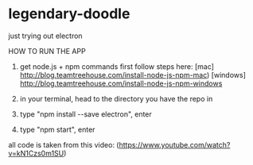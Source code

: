 # legendary-doodle
just trying out electron

HOW TO RUN THE APP

1. get node.js + npm commands first 
follow steps here: 
[mac] http://blog.teamtreehouse.com/install-node-js-npm-mac)
[windows] http://blog.teamtreehouse.com/install-node-js-npm-windows

2. in your terminal, head to the directory you have the repo in

3. type "npm install --save electron", enter

4. type "npm start", enter

all code is taken from this video: (https://www.youtube.com/watch?v=kN1Czs0m1SU)